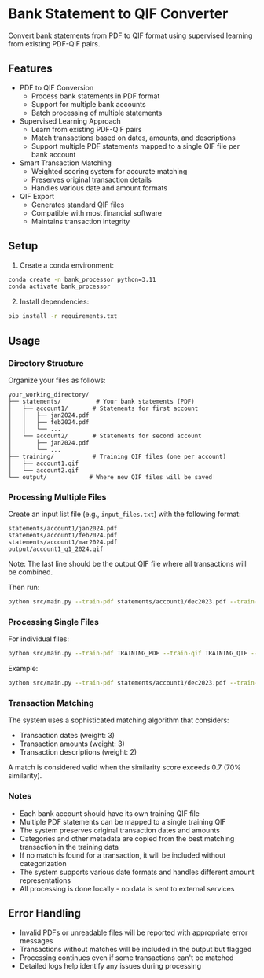 # Bank Statement to QIF Converter

Convert bank statements from PDF to QIF format using supervised learning from existing PDF-QIF pairs.

## Features

- PDF to QIF Conversion
  - Process bank statements in PDF format
  - Support for multiple bank accounts
  - Batch processing of multiple statements
- Supervised Learning Approach
  - Learn from existing PDF-QIF pairs
  - Match transactions based on dates, amounts, and descriptions
  - Support multiple PDF statements mapped to a single QIF file per bank account
- Smart Transaction Matching
  - Weighted scoring system for accurate matching
  - Preserves original transaction details
  - Handles various date and amount formats
- QIF Export
  - Generates standard QIF files
  - Compatible with most financial software
  - Maintains transaction integrity

## Setup

1. Create a conda environment:
```bash
conda create -n bank_processor python=3.11
conda activate bank_processor
```

2. Install dependencies:
```bash
pip install -r requirements.txt
```

## Usage

### Directory Structure
Organize your files as follows:
```
your_working_directory/
├── statements/          # Your bank statements (PDF)
│   ├── account1/       # Statements for first account
│   │   ├── jan2024.pdf
│   │   ├── feb2024.pdf
│   │   └── ...
│   └── account2/       # Statements for second account
│       ├── jan2024.pdf
│       └── ...
├── training/           # Training QIF files (one per account)
│   ├── account1.qif
│   └── account2.qif
└── output/            # Where new QIF files will be saved
```

### Processing Multiple Files

Create an input list file (e.g., `input_files.txt`) with the following format:
```
statements/account1/jan2024.pdf
statements/account1/feb2024.pdf
statements/account1/mar2024.pdf
output/account1_q1_2024.qif
```

Note: The last line should be the output QIF file where all transactions will be combined.

Then run:
```bash
python src/main.py --train-pdf statements/account1/dec2023.pdf --train-qif training/account1.qif --input-list input_files.txt
```

### Processing Single Files

For individual files:

```bash
python src/main.py --train-pdf TRAINING_PDF --train-qif TRAINING_QIF --pdf NEW_PDF --output OUTPUT_QIF
```

Example:
```bash
python src/main.py --train-pdf statements/account1/dec2023.pdf --train-qif training/account1.qif --pdf statements/account1/jan2024.pdf --output output/jan2024.qif
```

### Transaction Matching

The system uses a sophisticated matching algorithm that considers:
- Transaction dates (weight: 3)
- Transaction amounts (weight: 3)
- Transaction descriptions (weight: 2)

A match is considered valid when the similarity score exceeds 0.7 (70% similarity).

### Notes
- Each bank account should have its own training QIF file
- Multiple PDF statements can be mapped to a single training QIF
- The system preserves original transaction dates and amounts
- Categories and other metadata are copied from the best matching transaction in the training data
- If no match is found for a transaction, it will be included without categorization
- The system supports various date formats and handles different amount representations
- All processing is done locally - no data is sent to external services

## Error Handling

- Invalid PDFs or unreadable files will be reported with appropriate error messages
- Transactions without matches will be included in the output but flagged
- Processing continues even if some transactions can't be matched
- Detailed logs help identify any issues during processing
